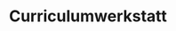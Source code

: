 ---
title: Curriculumwerkstatt
layout: page.11ty.js
level: 2
meta:
  status: tbd
  authors: 
  reviewers: 
  purpose: | 
    Wann (genaue Datumsangaben) wurde die Curriculumwerkstatt durchgeführt? Hinweis: Diese Angaben werden für die Eintragung der Akkreditierung in der Datenbank des Akkreditierungsrates verwendet. 
---